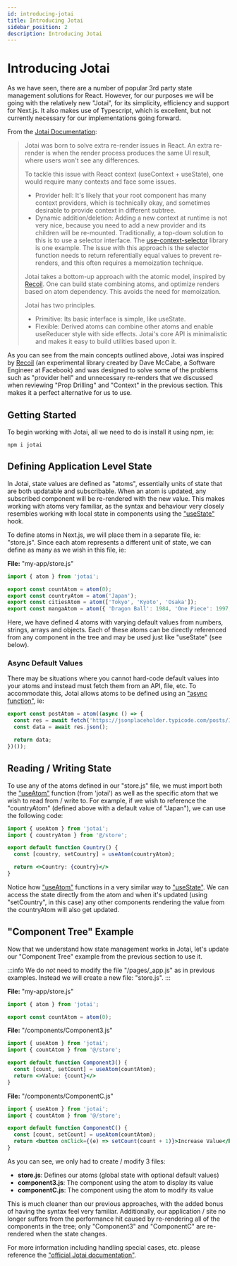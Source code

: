 ```yaml
---
id: introducing-jotai
title: Introducing Jotai
sidebar_position: 2
description: Introducing Jotai
---
```


# Introducing Jotai

As we have seen, there are a number of popular 3rd party state management solutions for React. However, for our purposes we will be going with the relatively new "Jotai", for its simplicity, efficiency and support for Next.js. It also makes use of Typescript, which is excellent, but not currently necessary for our implementations going forward.

From the [Jotai Documentation](https://jotai.org/docs/basics/concepts):

> Jotai was born to solve extra re-render issues in React. An extra re-render is when the render process produces the same UI result, where users won't see any differences.
>
> To tackle this issue with React context (useContext + useState), one would require many contexts and face some issues.
>
> - Provider hell: It's likely that your root component has many context providers, which is technically okay, and sometimes desirable to provide context in different subtree.
> - Dynamic addition/deletion: Adding a new context at runtime is not very nice, because you need to add a new provider and its children will be re-mounted.
>   Traditionally, a top-down solution to this is to use a selector interface. The [use-context-selector](https://github.com/dai-shi/use-context-selector) library is one example. The issue with this approach is the selector function needs to return referentially equal values to prevent re-renders, and this often requires a memoization technique.
>
> Jotai takes a bottom-up approach with the atomic model, inspired by [Recoil](https://recoiljs.org/). One can build state combining atoms, and optimize renders based on atom dependency. This avoids the need for memoization.
>
> Jotai has two principles.
>
> - Primitive: Its basic interface is simple, like useState.
> - Flexible: Derived atoms can combine other atoms and enable useReducer style with side effects.
>   Jotai's core API is minimalistic and makes it easy to build utilities based upon it.

As you can see from the main concepts outlined above, Jotai was inspired by [Recoil](https://recoiljs.org/) (an experimental library created by Dave McCabe, a Software Engineer at Facebook) and was designed to solve some of the problems such as "provider hell" and unnecessary re-renders that we discussed when reviewing "Prop Drilling" and "Context" in the previous section. This makes it a perfect alternative for us to use.

## Getting Started

To begin working with Jotai, all we need to do is install it using npm, ie:

```
npm i jotai
```

## Defining Application Level State

In Jotai, state values are defined as "atoms", essentially units of state that are both updatable and subscribable. When an atom is updated, any subscribed component will be re-rendered with the new value. This makes working with atoms very familiar, as the syntax and behaviour very closely resembles working with local state in components using the ["useState"](https://react.dev/reference/react/useState) hook.

To define atoms in Next.js, we will place them in a separate file, ie: "store.js". Since each atom represents a different unit of state, we can define as many as we wish in this file, ie:

**File:** "my-app/store.js"

<!-- prettier-ignore-start -->
```jsx
import { atom } from 'jotai';

export const countAtom = atom(0);
export const countryAtom = atom('Japan');
export const citiesAtom = atom(['Tokyo', 'Kyoto', 'Osaka']);
export const mangaAtom = atom({ 'Dragon Ball': 1984, 'One Piece': 1997, 'Naruto': 1999 });
```
<!-- prettier-ignore-end -->

Here, we have defined 4 atoms with varying default values from numbers, strings, arrays and objects. Each of these atoms can be directly referenced from any component in the tree and may be used just like "useState" (see below).

### Async Default Values

There may be situations where you cannot hard-code default values into your atoms and instead must fetch them from an API, file, etc. To accommodate this, Jotai allows atoms to be defined using an ["async function"](https://jotai.org/docs/guides/async), ie:

<!-- prettier-ignore-start -->
```js
export const postAtom = atom((async () => {
  const res = await fetch('https://jsonplaceholder.typicode.com/posts/1');
  const data = await res.json();

  return data;
})());
```
<!-- prettier-ignore-end -->

## Reading / Writing State

To use any of the atoms defined in our "store.js" file, we must import both the ["useAtom"](https://jotai.org/docs/basics/primitives#use-atom) function (from 'jotai') as well as the specific atom that we wish to read from / write to. For example, if we wish to reference the "countryAtom" (defined above with a default value of "Japan"), we can use the following code:

<!-- prettier-ignore-start -->
```jsx
import { useAtom } from 'jotai';
import { countryAtom } from '@/store';

export default function Country() {
  const [country, setCountry] = useAtom(countryAtom);

  return <>Country: {country}</>
}
```
<!-- prettier-ignore-end -->

Notice how ["useAtom"](https://jotai.org/docs/basics/primitives#use-atom) functions in a very similar way to ["useState"](https://react.dev/reference/react/useState). We can access the state directly from the atom and when it's updated (using "setCountry", in this case) any other components rendering the value from the countryAtom will also get updated.

## "Component Tree" Example

Now that we understand how state management works in Jotai, let's update our "Component Tree" example from the previous section to use it.

:::info
We do _not_ need to modify the file "/pages/\_app.js" as in previous examples. Instead we will create a new file: "store.js".
:::

**File:** "my-app/store.js"

```jsx
import { atom } from 'jotai';

export const countAtom = atom(0);
```

**File:** "/components/Component3.js"

<!-- prettier-ignore-start -->
```jsx
import { useAtom } from 'jotai';
import { countAtom } from '@/store';

export default function Component3() {
  const [count, setCount] = useAtom(countAtom);
  return <>Value: {count}</>
}
```
<!-- prettier-ignore-end -->

**File:** "/components/ComponentC.js"

<!-- prettier-ignore-start -->
```jsx
import { useAtom } from 'jotai';
import { countAtom } from '@/store';

export default function ComponentC() {
  const [count, setCount] = useAtom(countAtom);
  return <button onClick={(e) => setCount(count + 1)}>Increase Value</button>
}
```
<!-- prettier-ignore-end -->

As you can see, we only had to create / modify 3 files:

- **store.js**: Defines our atoms (global state with optional default values)
- **component3.js**: The component using the atom to display its value
- **componentC.js**: The component using the atom to modify its value

This is much cleaner than our previous approaches, with the added bonus of having the syntax feel very familiar. Additionally, our application / site no longer suffers from the performance hit caused by re-rendering all of the components in the tree; only "Component3" and "ComponentC" are re-rendered when the state changes.

For more information including handling special cases, etc. please reference the ["official Jotai documentation"](https://jotai.org/).
